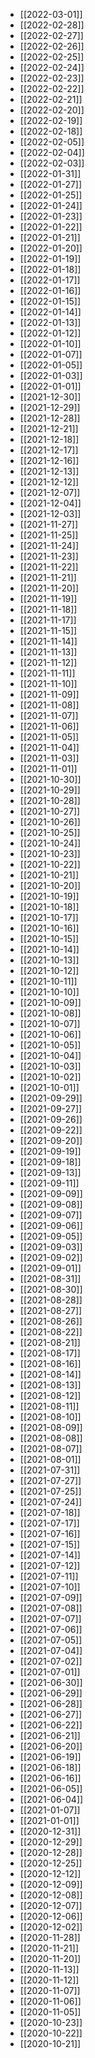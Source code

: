 - [[2022-03-01]]
- [[2022-02-28]]
- [[2022-02-27]]
- [[2022-02-26]]
- [[2022-02-25]]
- [[2022-02-24]]
- [[2022-02-23]]
- [[2022-02-22]]
- [[2022-02-21]]
- [[2022-02-20]]
- [[2022-02-19]]
- [[2022-02-18]]
- [[2022-02-05]]
- [[2022-02-04]]
- [[2022-02-03]]
- [[2022-01-31]]
- [[2022-01-27]]
- [[2022-01-25]]
- [[2022-01-24]]
- [[2022-01-23]]
- [[2022-01-22]]
- [[2022-01-21]]
- [[2022-01-20]]
- [[2022-01-19]]
- [[2022-01-18]]
- [[2022-01-17]]
- [[2022-01-16]]
- [[2022-01-15]]
- [[2022-01-14]]
- [[2022-01-13]]
- [[2022-01-12]]
- [[2022-01-10]]
- [[2022-01-07]]
- [[2022-01-05]]
- [[2022-01-03]]
- [[2022-01-01]]
- [[2021-12-30]]
- [[2021-12-29]]
- [[2021-12-28]]
- [[2021-12-21]]
- [[2021-12-18]]
- [[2021-12-17]]
- [[2021-12-16]]
- [[2021-12-13]]
- [[2021-12-12]]
- [[2021-12-07]]
- [[2021-12-04]]
- [[2021-12-03]]
- [[2021-11-27]]
- [[2021-11-25]]
- [[2021-11-24]]
- [[2021-11-23]]
- [[2021-11-22]]
- [[2021-11-21]]
- [[2021-11-20]]
- [[2021-11-19]]
- [[2021-11-18]]
- [[2021-11-17]]
- [[2021-11-15]]
- [[2021-11-14]]
- [[2021-11-13]]
- [[2021-11-12]]
- [[2021-11-11]]
- [[2021-11-10]]
- [[2021-11-09]]
- [[2021-11-08]]
- [[2021-11-07]]
- [[2021-11-06]]
- [[2021-11-05]]
- [[2021-11-04]]
- [[2021-11-03]]
- [[2021-11-01]]
- [[2021-10-30]]
- [[2021-10-29]]
- [[2021-10-28]]
- [[2021-10-27]]
- [[2021-10-26]]
- [[2021-10-25]]
- [[2021-10-24]]
- [[2021-10-23]]
- [[2021-10-22]]
- [[2021-10-21]]
- [[2021-10-20]]
- [[2021-10-19]]
- [[2021-10-18]]
- [[2021-10-17]]
- [[2021-10-16]]
- [[2021-10-15]]
- [[2021-10-14]]
- [[2021-10-13]]
- [[2021-10-12]]
- [[2021-10-11]]
- [[2021-10-10]]
- [[2021-10-09]]
- [[2021-10-08]]
- [[2021-10-07]]
- [[2021-10-06]]
- [[2021-10-05]]
- [[2021-10-04]]
- [[2021-10-03]]
- [[2021-10-02]]
- [[2021-10-01]]
- [[2021-09-29]]
- [[2021-09-27]]
- [[2021-09-26]]
- [[2021-09-22]]
- [[2021-09-20]]
- [[2021-09-19]]
- [[2021-09-18]]
- [[2021-09-13]]
- [[2021-09-11]]
- [[2021-09-09]]
- [[2021-09-08]]
- [[2021-09-07]]
- [[2021-09-06]]
- [[2021-09-05]]
- [[2021-09-03]]
- [[2021-09-02]]
- [[2021-09-01]]
- [[2021-08-31]]
- [[2021-08-30]]
- [[2021-08-28]]
- [[2021-08-27]]
- [[2021-08-26]]
- [[2021-08-22]]
- [[2021-08-21]]
- [[2021-08-17]]
- [[2021-08-16]]
- [[2021-08-14]]
- [[2021-08-13]]
- [[2021-08-12]]
- [[2021-08-11]]
- [[2021-08-10]]
- [[2021-08-09]]
- [[2021-08-08]]
- [[2021-08-07]]
- [[2021-08-01]]
- [[2021-07-31]]
- [[2021-07-27]]
- [[2021-07-25]]
- [[2021-07-24]]
- [[2021-07-18]]
- [[2021-07-17]]
- [[2021-07-16]]
- [[2021-07-15]]
- [[2021-07-14]]
- [[2021-07-12]]
- [[2021-07-11]]
- [[2021-07-10]]
- [[2021-07-09]]
- [[2021-07-08]]
- [[2021-07-07]]
- [[2021-07-06]]
- [[2021-07-05]]
- [[2021-07-04]]
- [[2021-07-02]]
- [[2021-07-01]]
- [[2021-06-30]]
- [[2021-06-29]]
- [[2021-06-28]]
- [[2021-06-27]]
- [[2021-06-22]]
- [[2021-06-21]]
- [[2021-06-20]]
- [[2021-06-19]]
- [[2021-06-18]]
- [[2021-06-16]]
- [[2021-06-05]]
- [[2021-06-04]]
- [[2021-01-07]]
- [[2021-01-01]]
- [[2020-12-31]]
- [[2020-12-29]]
- [[2020-12-28]]
- [[2020-12-25]]
- [[2020-12-12]]
- [[2020-12-09]]
- [[2020-12-08]]
- [[2020-12-07]]
- [[2020-12-06]]
- [[2020-12-02]]
- [[2020-11-28]]
- [[2020-11-21]]
- [[2020-11-20]]
- [[2020-11-13]]
- [[2020-11-12]]
- [[2020-11-07]]
- [[2020-11-06]]
- [[2020-11-05]]
- [[2020-10-23]]
- [[2020-10-22]]
- [[2020-10-21]]
